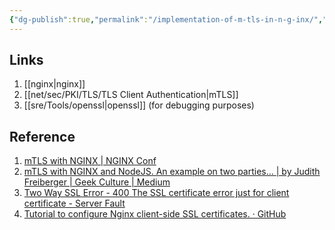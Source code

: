 ```yaml
---
{"dg-publish":true,"permalink":"/implementation-of-m-tls-in-n-g-inx/","dgPassFrontmatter":true}
---
```



## Links

1. [[nginx\|nginx]]
2. [[net/sec/PKI/TLS/TLS Client Authentication\|mTLS]]
3. [[sre/Tools/openssl\|openssl]] (for debugging purposes)

## Reference

1. [mTLS with NGINX | NGINX Conf](https://www.nginx.com/nginxconf/2019/session/mtls-nginx/)
2. [mTLS with NGINX and NodeJS. An example on two parties… | by Judith Freiberger | Geek Culture | Medium](https://medium.com/geekculture/mtls-with-nginx-and-nodejs-e3d0980ed950)
3. [Two Way SSL Error - 400 The SSL certificate error just for client certificate - Server Fault](https://serverfault.com/questions/875229/two-way-ssl-error-400-the-ssl-certificate-error-just-for-client-certificate)
4. [Tutorial to configure Nginx client-side SSL certificates. · GitHub](https://gist.github.com/alexishida/607cca2e51ec356b1fe1909047ec70fd)